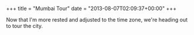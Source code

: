 +++
title = "Mumbai Tour"
date = "2013-08-07T02:09:37+00:00"
+++

Now that I'm more rested and adjusted to the time zone, we're heading out to tour the city.
			